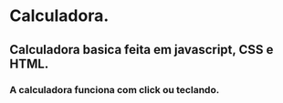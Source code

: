 # Calculadora.
## Calculadora basica feita em javascript, CSS e HTML.
### A calculadora funciona com click ou teclando.

